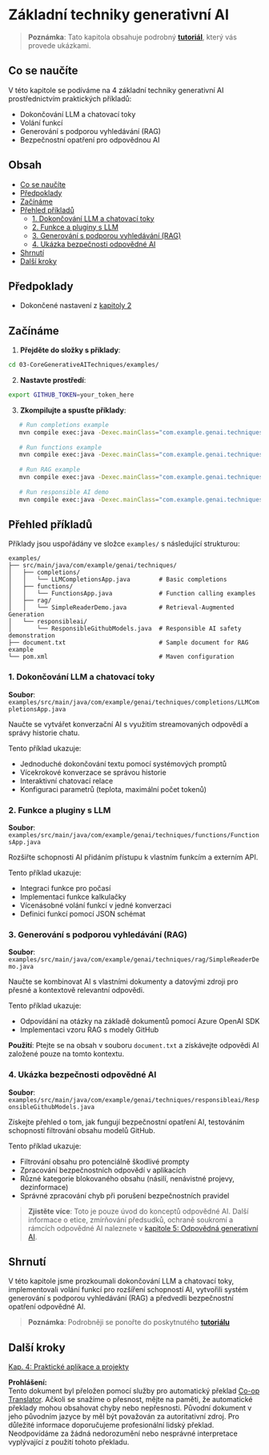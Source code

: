 <!--
CO_OP_TRANSLATOR_METADATA:
{
  "original_hash": "b8a372dfc3e3e7ad9261231a22fd79c0",
  "translation_date": "2025-07-25T10:00:54+00:00",
  "source_file": "03-CoreGenerativeAITechniques/README.md",
  "language_code": "cs"
}
-->
# Základní techniky generativní AI

>**Poznámka**: Tato kapitola obsahuje podrobný [**tutoriál**](./TUTORIAL.md), který vás provede ukázkami.

## Co se naučíte
V této kapitole se podíváme na 4 základní techniky generativní AI prostřednictvím praktických příkladů:
- Dokončování LLM a chatovací toky
- Volání funkcí
- Generování s podporou vyhledávání (RAG)
- Bezpečnostní opatření pro odpovědnou AI

## Obsah

- [Co se naučíte](../../../03-CoreGenerativeAITechniques)
- [Předpoklady](../../../03-CoreGenerativeAITechniques)
- [Začínáme](../../../03-CoreGenerativeAITechniques)
- [Přehled příkladů](../../../03-CoreGenerativeAITechniques)
  - [1. Dokončování LLM a chatovací toky](../../../03-CoreGenerativeAITechniques)
  - [2. Funkce a pluginy s LLM](../../../03-CoreGenerativeAITechniques)
  - [3. Generování s podporou vyhledávání (RAG)](../../../03-CoreGenerativeAITechniques)
  - [4. Ukázka bezpečnosti odpovědné AI](../../../03-CoreGenerativeAITechniques)
- [Shrnutí](../../../03-CoreGenerativeAITechniques)
- [Další kroky](../../../03-CoreGenerativeAITechniques)

## Předpoklady

- Dokončené nastavení z [kapitoly 2](../../../02-SetupDevEnvironment)

## Začínáme

1. **Přejděte do složky s příklady**:  
```bash
cd 03-CoreGenerativeAITechniques/examples/
```
2. **Nastavte prostředí**:  
```bash
export GITHUB_TOKEN=your_token_here
```
3. **Zkompilujte a spusťte příklady**:  
```bash
   # Run completions example
   mvn compile exec:java -Dexec.mainClass="com.example.genai.techniques.completions.LLMCompletionsApp"
   
   # Run functions example  
   mvn compile exec:java -Dexec.mainClass="com.example.genai.techniques.functions.FunctionsApp"
   
   # Run RAG example
   mvn compile exec:java -Dexec.mainClass="com.example.genai.techniques.rag.SimpleReaderDemo"
   
   # Run responsible AI demo
   mvn compile exec:java -Dexec.mainClass="com.example.genai.techniques.responsibleai.ResponsibleGithubModels"
   ```

## Přehled příkladů

Příklady jsou uspořádány ve složce `examples/` s následující strukturou:

```
examples/
├── src/main/java/com/example/genai/techniques/
│   ├── completions/
│   │   └── LLMCompletionsApp.java        # Basic completions 
│   ├── functions/
│   │   └── FunctionsApp.java             # Function calling examples
│   ├── rag/
│   │   └── SimpleReaderDemo.java         # Retrieval-Augmented Generation
│   └── responsibleai/
│       └── ResponsibleGithubModels.java  # Responsible AI safety demonstration
├── document.txt                          # Sample document for RAG example
└── pom.xml                               # Maven configuration
```

### 1. Dokončování LLM a chatovací toky
**Soubor**: `examples/src/main/java/com/example/genai/techniques/completions/LLMCompletionsApp.java`

Naučte se vytvářet konverzační AI s využitím streamovaných odpovědí a správy historie chatu.

Tento příklad ukazuje:
- Jednoduché dokončování textu pomocí systémových promptů
- Vícekrokové konverzace se správou historie
- Interaktivní chatovací relace
- Konfiguraci parametrů (teplota, maximální počet tokenů)

### 2. Funkce a pluginy s LLM
**Soubor**: `examples/src/main/java/com/example/genai/techniques/functions/FunctionsApp.java`

Rozšiřte schopnosti AI přidáním přístupu k vlastním funkcím a externím API.

Tento příklad ukazuje:
- Integraci funkce pro počasí
- Implementaci funkce kalkulačky  
- Vícenásobné volání funkcí v jedné konverzaci
- Definici funkcí pomocí JSON schémat

### 3. Generování s podporou vyhledávání (RAG)
**Soubor**: `examples/src/main/java/com/example/genai/techniques/rag/SimpleReaderDemo.java`

Naučte se kombinovat AI s vlastními dokumenty a datovými zdroji pro přesné a kontextově relevantní odpovědi.

Tento příklad ukazuje:
- Odpovídání na otázky na základě dokumentů pomocí Azure OpenAI SDK
- Implementaci vzoru RAG s modely GitHub

**Použití**: Ptejte se na obsah v souboru `document.txt` a získávejte odpovědi AI založené pouze na tomto kontextu.

### 4. Ukázka bezpečnosti odpovědné AI
**Soubor**: `examples/src/main/java/com/example/genai/techniques/responsibleai/ResponsibleGithubModels.java`

Získejte přehled o tom, jak fungují bezpečnostní opatření AI, testováním schopností filtrování obsahu modelů GitHub.

Tento příklad ukazuje:
- Filtrování obsahu pro potenciálně škodlivé prompty
- Zpracování bezpečnostních odpovědí v aplikacích
- Různé kategorie blokovaného obsahu (násilí, nenávistné projevy, dezinformace)
- Správné zpracování chyb při porušení bezpečnostních pravidel

> **Zjistěte více**: Toto je pouze úvod do konceptů odpovědné AI. Další informace o etice, zmírňování předsudků, ochraně soukromí a rámcích odpovědné AI naleznete v [kapitole 5: Odpovědná generativní AI](../05-ResponsibleGenAI/README.md).

## Shrnutí

V této kapitole jsme prozkoumali dokončování LLM a chatovací toky, implementovali volání funkcí pro rozšíření schopností AI, vytvořili systém generování s podporou vyhledávání (RAG) a předvedli bezpečnostní opatření odpovědné AI.

> **Poznámka**: Podrobněji se ponořte do poskytnutého [**tutoriálu**](./TUTORIAL.md)

## Další kroky

[Kap. 4: Praktické aplikace a projekty](../04-PracticalSamples/README.md)

**Prohlášení:**  
Tento dokument byl přeložen pomocí služby pro automatický překlad [Co-op Translator](https://github.com/Azure/co-op-translator). Ačkoli se snažíme o přesnost, mějte na paměti, že automatické překlady mohou obsahovat chyby nebo nepřesnosti. Původní dokument v jeho původním jazyce by měl být považován za autoritativní zdroj. Pro důležité informace doporučujeme profesionální lidský překlad. Neodpovídáme za žádná nedorozumění nebo nesprávné interpretace vyplývající z použití tohoto překladu.
